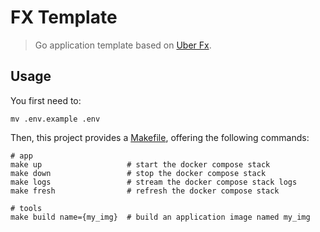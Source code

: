 # FX Template

> Go application template based on [Uber Fx](https://uber-go.github.io/fx).

## Usage

You first need to:
```shell
mv .env.example .env
```

Then, this project provides a [Makefile](Makefile), offering the following commands:

```shell
# app
make up                   # start the docker compose stack
make down                 # stop the docker compose stack
make logs                 # stream the docker compose stack logs
make fresh                # refresh the docker compose stack

# tools
make build name={my_img}  # build an application image named my_img
```
